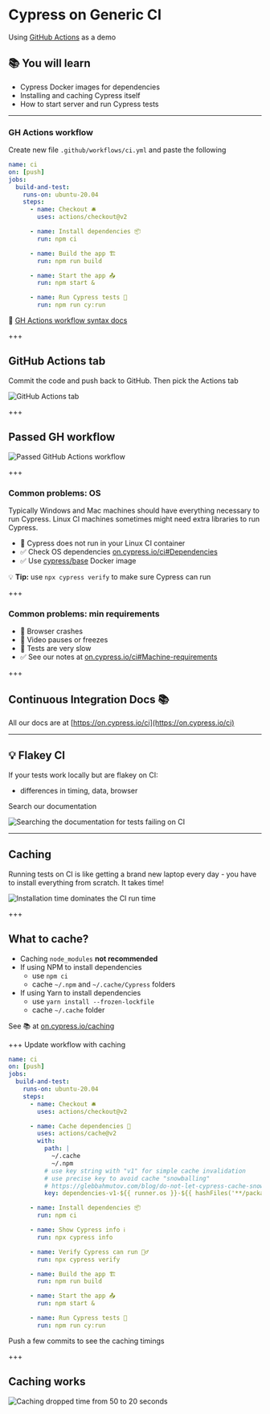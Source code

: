 # Cypress on Generic CI

Using [GitHub Actions](https://glebbahmutov.com/blog/trying-github-actions/) as a demo

## 📚 You will learn

- Cypress Docker images for dependencies
- Installing and caching Cypress itself
- How to start server and run Cypress tests

---
### GH Actions workflow

Create new file `.github/workflows/ci.yml` and paste the following

```yml
name: ci
on: [push]
jobs:
  build-and-test:
    runs-on: ubuntu-20.04
    steps:
      - name: Checkout 🛎
        uses: actions/checkout@v2

      - name: Install dependencies 📦
        run: npm ci

      - name: Build the app 🏗
        run: npm run build

      - name: Start the app 📤
        run: npm start &

      - name: Run Cypress tests 🧪
        run: npm run cy:run
```

📖 [GH Actions workflow syntax docs](https://docs.github.com/en/actions/reference/workflow-syntax-for-github-actions)

+++
## GitHub Actions tab

Commit the code and push back to GitHub. Then pick the Actions tab

![GitHub Actions tab](./images/green-check.png)

+++
## Passed GH workflow

![Passed GitHub Actions workflow](./images/passed-workflow.png)

+++
### Common problems: OS

Typically Windows and Mac machines should have everything necessary to run Cypress. Linux CI machines sometimes might need extra libraries to run Cypress.

- 🚨 Cypress does not run in your Linux CI container
- ✅ Check OS dependencies [on.cypress.io/ci#Dependencies](https://on.cypress.io/ci#Dependencies)
- ✅ Use [cypress/base](https://github.com/cypress-io/cypress-docker-images#cypress-docker-images-) Docker image

💡 **Tip:** use `npx cypress verify` to make sure Cypress can run

+++
### Common problems: min requirements

- 🚨 Browser crashes
- 🚨 Video pauses or freezes
- 🚨 Tests are very slow
- ✅ See our notes at [on.cypress.io/ci#Machine-requirements](https://on.cypress.io/ci#Machine-requirements)

+++

## Continuous Integration Docs 📚

All our docs are at [https://on.cypress.io/ci](https://on.cypress.io/ci)

---
## 💡 Flakey CI

If your tests work locally but are flakey on CI:
- differences in timing, data, browser

Search our documentation

![Searching the documentation for tests failing on CI](./images/flake-ci.png)

---
## Caching

Running tests on CI is like getting a brand new laptop every day - you have to install everything from scratch. It takes time!

![Installation time dominates the CI run time](./images/install-time.png)

+++
## What to cache?

- Caching `node_modules` **not recommended**
- If using NPM to install dependencies
  - use `npm ci`
  - cache `~/.npm` and `~/.cache/Cypress` folders
- If using Yarn to install dependencies
  - use `yarn install --frozen-lockfile`
  - cache `~/.cache` folder

See 📚 at [on.cypress.io/caching](https://on.cypress.io/caching)

+++
Update workflow with caching

```yml
name: ci
on: [push]
jobs:
  build-and-test:
    runs-on: ubuntu-20.04
    steps:
      - name: Checkout 🛎
        uses: actions/checkout@v2

      - name: Cache dependencies 💎
        uses: actions/cache@v2
        with:
          path: |
            ~/.cache
            ~/.npm
          # use key string with "v1" for simple cache invalidation
          # use precise key to avoid cache "snowballing"
          # https://glebbahmutov.com/blog/do-not-let-cypress-cache-snowball/
          key: dependencies-v1-${{ runner.os }}-${{ hashFiles('**/package-lock.lock') }}

      - name: Install dependencies 📦
        run: npm ci

      - name: Show Cypress info ℹ️
        run: npx cypress info

      - name: Verify Cypress can run 🏃‍♂️
        run: npx cypress verify

      - name: Build the app 🏗
        run: npm run build

      - name: Start the app 📤
        run: npm start &

      - name: Run Cypress tests 🧪
        run: npm run cy:run
```

Push a few commits to see the caching timings

+++
## Caching works

![Caching dropped time from 50 to 20 seconds](./images/caching-works.png)
